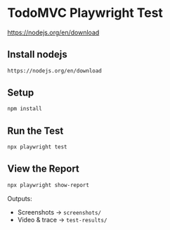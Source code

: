# TodoMVC Playwright Test

https://nodejs.org/en/download

## Install nodejs

```bash
https://nodejs.org/en/download
```

## Setup

```bash
npm install
```

## Run the Test

```bash
npx playwright test
```

## View the Report

```bash
npx playwright show-report
```

Outputs:
- Screenshots → `screenshots/`
- Video & trace → `test-results/`
